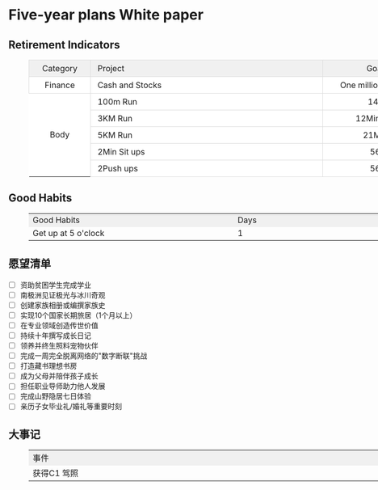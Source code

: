 # Five-year plans White paper

## Retirement Indicators

<figure class="table" style="width:1200px;">
      <table style="background-color:rgb(255, 255, 255);">
        <tbody>
          <tr>
            <td style="background-color:rgb(240, 240, 240);border:1px solid rgb(221, 221, 221);padding:6px 13px;text-align:center;width:100px;">Category</td>
            <td style="background-color:rgb(240, 240, 240);border:1px solid rgb(221, 221, 221);padding:6px 13px;width:500px;">Project</td>
            <td style="background-color:rgb(240, 240, 240);border:1px solid rgb(221, 221, 221);padding:6px 13px;text-align:center;width:200px;">Goal</td>
            <td style="background-color:rgb(240, 240, 240);border:1px solid rgb(221, 221, 221);padding:6px 13px;text-align:center;width:200px;">Finish-Time</td>
            <td style="background-color:rgb(240, 240, 240);border:1px solid rgb(221, 221, 221);padding:6px 13px;text-align:center;width:200px;">Result</td>
          </tr>
          <tr>
            <td style="border:1px solid rgb(221, 221, 221);padding:6px 13px;text-align:center;width:100px;">Finance</td>
            <td style="border:1px solid rgb(221, 221, 221);padding:6px 13px;width:500px;">Cash and Stocks</td>
            <td style="border:1px solid rgb(221, 221, 221);padding:6px 13px;text-align:center;width:200px;">One million dollars</td>
            <td style="border:1px solid rgb(221, 221, 221);padding:6px 13px;text-align:center;width:200px;">&nbsp;</td>
            <td style="border:1px solid rgb(221, 221, 221);padding:6px 13px;text-align:center;width:200px;">&nbsp;</td>
          </tr>
          <tr>
            <td style="text-align:center;" rowspan="5">Body</td>
            <td style="border:1px solid rgb(221, 221, 221);padding:6px 13px;width:500px;">100m Run</td>
            <td style="border:1px solid rgb(221, 221, 221);padding:6px 13px;text-align:center;width:200px;">14s</td>
            <td style="border:1px solid rgb(221, 221, 221);padding:6px 13px;text-align:center;width:200px;">&nbsp;</td>
            <td style="border:1px solid rgb(221, 221, 221);padding:6px 13px;text-align:center;width:200px;">&nbsp;</td>
          </tr>
          <tr>
            <td style="border:1px solid rgb(221, 221, 221);padding:6px 13px;width:500px;">3KM Run</td>
            <td style="border:1px solid rgb(221, 221, 221);padding:6px 13px;text-align:center;width:200px;">12Min30s</td>
            <td style="border:1px solid rgb(221, 221, 221);padding:6px 13px;text-align:center;width:200px;">&nbsp;</td>
            <td style="border:1px solid rgb(221, 221, 221);padding:6px 13px;text-align:center;width:200px;">&nbsp;</td>
          </tr>
          <tr>
            <td style="border:1px solid rgb(221, 221, 221);padding:6px 13px;width:500px;">5KM Run</td>
            <td style="border:1px solid rgb(221, 221, 221);padding:6px 13px;text-align:center;width:200px;">21Min</td>
            <td style="border:1px solid rgb(221, 221, 221);padding:6px 13px;text-align:center;width:200px;">&nbsp;</td>
            <td style="border:1px solid rgb(221, 221, 221);padding:6px 13px;text-align:center;width:200px;">&nbsp;</td>
          </tr>
          <tr>
            <td style="border:1px solid rgb(221, 221, 221);padding:6px 13px;width:500px;">2Min Sit ups</td>
            <td style="border:1px solid rgb(221, 221, 221);padding:6px 13px;text-align:center;width:200px;">56</td>
            <td style="border:1px solid rgb(221, 221, 221);padding:6px 13px;text-align:center;width:200px;">&nbsp;</td>
            <td style="border:1px solid rgb(221, 221, 221);padding:6px 13px;text-align:center;width:200px;">&nbsp;</td>
          </tr>
          <tr>
            <td style="border:1px solid rgb(221, 221, 221);padding:6px 13px;width:500px;">2Push ups</td>
            <td style="border:1px solid rgb(221, 221, 221);padding:6px 13px;text-align:center;width:200px;">56</td>
            <td style="border:1px solid rgb(221, 221, 221);padding:6px 13px;text-align:center;width:200px;">&nbsp;</td>
            <td style="border:1px solid rgb(221, 221, 221);padding:6px 13px;text-align:center;width:200px;">&nbsp;</td>
          </tr>
        </tbody>
      </table>
    </figure>

## Good Habits

<figure class="table" style="width:1200px;">
      <table>
        <tbody>
          <tr>
            <td style="background-color:#f0f0f0;width:400px;">Good Habits</td>
            <td style="background-color:#f0f0f0;width:800px;">Days</td>
          </tr>
          <tr>
            <td>Get up at 5 o'clock</td>
            <td>1</td>
          </tr>
        </tbody>
      </table>
    </figure>

## 愿望清单

- [ ] 资助贫困学生完成学业
- [ ] 南极洲见证极光与冰川奇观
- [ ] 创建家族相册或编撰家族史
- [ ] 实现10个国家长期旅居（1个月以上）
- [ ] 在专业领域创造传世价值
- [ ] 持续十年撰写成长日记
- [ ] 领养并终生照料宠物伙伴
- [ ] 完成一周完全脱离网络的"数字断联"挑战
- [ ] 打造藏书理想书房
- [ ] 成为父母并陪伴孩子成长
- [ ] 担任职业导师助力他人发展
- [ ] 完成山野隐居七日体验
- [ ] 亲历子女毕业礼/婚礼等重要时刻

## 大事记

<figure class="table" style="width:1200px;">
      <table>
        <tbody>
          <tr>
            <td style="background-color:#f0f0f0;width:1000px;">事件</td>
            <td style="background-color:#f0f0f0;width:200px;">日期</td>
          </tr>
          <tr>
            <td>获得C1 驾照</td>
            <td>20250324</td>
          </tr>
        </tbody>
      </table>
    </figure>
